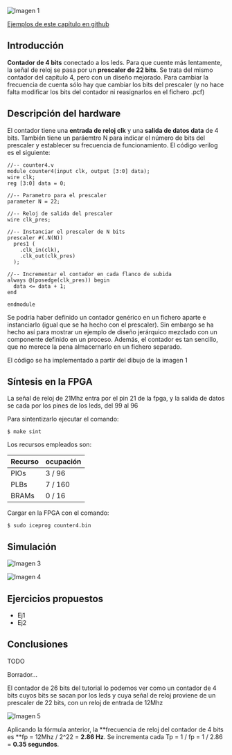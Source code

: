 ![Imagen 1](https://github.com/Obijuan/open-fpga-verilog-tutorial/raw/master/tutorial/T07-contador-prescaler/images/counter4-1.png)

[Ejemplos de este capítulo en github](https://github.com/Obijuan/open-fpga-verilog-tutorial/tree/master/tutorial/T07-contador-prescaler)

## Introducción
**Contador de 4 bits** conectado a los leds. Para que cuente más lentamente, la señal de reloj se pasa por un **prescaler de 22 bits**.  Se trata del mismo contador del capítulo 4, pero con un diseño mejorado. Para cambiar la frecuencia de cuenta sólo hay que cambiar los bits del prescaler (y no hace falta modificar los bits del contador ni reasignarlos en el fichero .pcf)



## Descripción del hardware

El contador tiene una **entrada de reloj clk** y una **salida de datos data** de 4 bits. También tiene un paráemtro N para indicar el número de bits del prescaler y establecer su frecuencia de funcionamiento. El código verilog es el siguiente:

    //-- counter4.v
    module counter4(input clk, output [3:0] data);
    wire clk;
    reg [3:0] data = 0;
    
    //-- Parametro para el prescaler
    parameter N = 22;
    
    //-- Reloj de salida del prescaler
    wire clk_pres;
    
    //-- Instanciar el prescaler de N bits
    prescaler #(.N(N))
      pres1 (
        .clk_in(clk),
        .clk_out(clk_pres)
      );
    
    //-- Incrementar el contador en cada flanco de subida
    always @(posedge(clk_pres)) begin
      data <= data + 1;
    end
    
    endmodule

Se podría haber definido un contador genérico en un fichero aparte e instanciarlo (igual que se ha hecho con el prescaler). Sin embargo se ha hecho así para mostrar un ejemplo de diseño jerárquico mezclado con un componente definido en un proceso.  Además, el contador es tan sencillo, que no merece la pena almacernarlo en un fichero separado.

El código se ha implementado a partir del dibujo  de la imagen 1

## Síntesis en la FPGA

La señal de reloj de 21Mhz entra por el pin 21 de la fpga, y la salida de datos se cada por los pines de los leds, del 99 al 96

Para sintentizarlo ejecutar el comando:

    $ make sint

Los recursos empleados son:

| Recurso  | ocupación
|----------|-----------
|PIOs      | 3 / 96
|PLBs      | 7 / 160
|BRAMs     | 0 / 16

Cargar en la FPGA con el comando:

    $ sudo iceprog counter4.bin

## Simulación

![Imagen 3]()

![Imagen 4]()

## Ejercicios propuestos
* Ej1
* Ej2

## Conclusiones
TODO





Borrador...

El contador de 26 bits del tutorial lo podemos ver como un contador de 4 bits cuyos bits se sacan por los leds y cuya señal de reloj proviene de un prescaler de 22 bits, con un reloj de entrada de 12Mhz

![Imagen 5](https://github.com/Obijuan/open-fpga-verilog-tutorial/raw/master/tutorial/T04-counter/images/counter-6.png)

Aplicando la fórmula anterior, la **frecuencia de reloj del contador de 4 bits es **fp = 12Mhz / 2^22 = **2.86 Hz**. Se incrementa cada Tp = 1 / fp = 1 / 2.86 =  **0.35 segundos**.